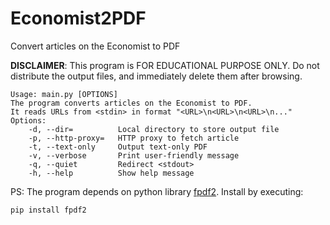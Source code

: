 # Economist2PDF
Convert articles on the Economist to PDF

**DISCLAIMER**: This program is FOR EDUCATIONAL PURPOSE ONLY. Do not distribute the output files, and immediately delete them after browsing.

```
Usage: main.py [OPTIONS]
The program converts articles on the Economist to PDF.
It reads URLs from <stdin> in format "<URL>\n<URL>\n<URL>\n..."
Options: 
    -d, --dir=          Local directory to store output file
    -p, --http-proxy=   HTTP proxy to fetch article
    -t, --text-only     Output text-only PDF
    -v, --verbose       Print user-friendly message
    -q, --quiet         Redirect <stdout>
    -h, --help          Show help message
```

PS: The program depends on python library [fpdf2](https://github.com/PyFPDF/fpdf2). Install by executing:
``` bash
pip install fpdf2
```
